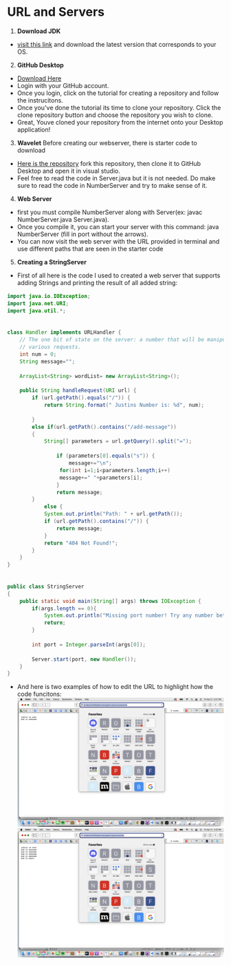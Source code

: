 # URL and Servers

1) **Download JDK**
* [visit this link](https://www.oracle.com/java/technologies/downloads/) and download the latest version that corresponds to your OS.

2) **GitHub Desktop**
* [Download Here](https://desktop.github.com/)
* Login with your GitHub account.
* Once you login, click on the tutorial for creating a repository and follow the instrucitons.
* Once you've done the tutorial its time to clone your repository. Click the clone repository button and choose the repository you wish to clone.
* Great, Youve cloned your repository from the internet onto your Desktop application!

3) **Wavelet**
Before creating our webserver, there is starter code to download
* [Here is the repository](https://github.com/ucsd-cse15l-f22/wavelet) fork this repository, then clone it to GitHub Desktop and open it in visual studio.
* Feel free to read the code in Server.java but it is not needed. Do make sure to read the code in NumberServer and try to make sense of it.

4) **Web Server**
* first you must compile NumberServer along with Server(ex: javac NumberServer.java Server.java).
* Once you compile it, you can start your server with this command: java NumberServer <port> (fill in port without the arrows).
* You can now visit the web server with the URL provided in terminal and use different paths that are seen in the starter code
  
5) **Creating a StringServer**
 * First of all here is the code I used to created a web server that supports adding Strings and printing the result of all added string:
  
  
```java 
import java.io.IOException;
import java.net.URI; 
import java.util.*;


class Handler implements URLHandler {
    // The one bit of state on the server: a number that will be manipulated by
    // various requests.
    int num = 0;
    String message="";

    ArrayList<String> wordList= new ArrayList<String>();
   
    public String handleRequest(URI url) {
        if (url.getPath().equals("/")) {
            return String.format(" Justins Number is: %d", num);
       
        } 
        else if(url.getPath().contains("/add-message"))
        {
            String[] parameters = url.getQuery().split("=");
          
                if (parameters[0].equals("s")) {
                    message+="\n";
                 for(int i=1;i<parameters.length;i++)
                 message+=" "+parameters[i];
                }
                return message;
        } 
            else {
            System.out.println("Path: " + url.getPath());
            if (url.getPath().contains("/")) {
                return message;
            }
            return "404 Not Found!";
        }
    }
}


public class StringServer
{
    public static void main(String[] args) throws IOException {
        if(args.length == 0){
            System.out.println("Missing port number! Try any number between 1024 to 49151");
            return;
        }

        int port = Integer.parseInt(args[0]);

        Server.start(port, new Handler());
    }
}
   ```

 * And here is two examples of how to edit the URL to highlight how the code funcitons:
 ![](https://github.com/gammii23/cse15l-lab-reports/blob/main/Screen%20Shot%202023-04-21%20at%202.31.26%20PM.png)          
 ![](https://github.com/gammii23/cse15l-lab-reports/blob/main/Screen%20Shot%202023-04-21%20at%202.32.46%20PM.png)                                                     
                                                      
                                                      
  
 
  

